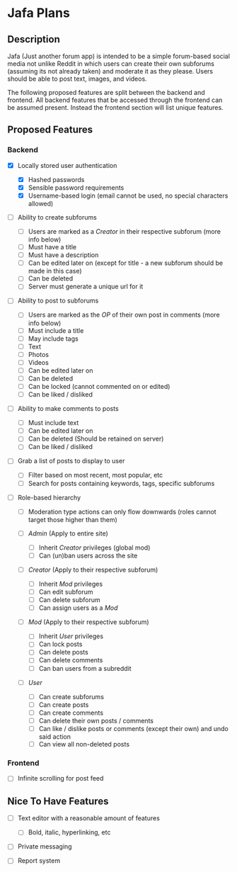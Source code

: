 # Jafa Plans

## Description

Jafa (Just another forum app) is intended to be a simple forum-based social media not unlike Reddit in which users can create their own subforums (assuming its not already taken) and moderate it as they please. Users should be able to post text, images, and videos.

The following proposed features are split between the backend and frontend. All backend features that be accessed through the frontend can be assumed present. Instead the frontend section will list unique features.

## Proposed Features

### Backend

- [x] Locally stored user authentication

  - [x] Hashed passwords
  - [x] Sensible password requirements
  - [x] Username-based login (email cannot be used, no special characters allowed)

- [ ] Ability to create subforums

  - [ ] Users are marked as a _Creator_ in their respective subforum (more info below)
  - [ ] Must have a title
  - [ ] Must have a description
  - [ ] Can be edited later on (except for title - a new subforum should be made in this case)
  - [ ] Can be deleted
  - [ ] Server must generate a unique url for it

- [ ] Ability to post to subforums

  - [ ] Users are marked as the _OP_ of their own post in comments (more info below)
  - [ ] Must include a title
  - [ ] May include tags
  - [ ] Text
  - [ ] Photos
  - [ ] Videos
  - [ ] Can be edited later on
  - [ ] Can be deleted
  - [ ] Can be locked (cannot commented on or edited)
  - [ ] Can be liked / disliked

- [ ] Ability to make comments to posts

  - [ ] Must include text
  - [ ] Can be edited later on
  - [ ] Can be deleted (Should be retained on server)
  - [ ] Can be liked / disliked

- [ ] Grab a list of posts to display to user

  - [ ] Filter based on most recent, most popular, etc
  - [ ] Search for posts containing keywords, tags, specific subforums

- [ ] Role-based hierarchy

  - [ ] Moderation type actions can only flow downwards (roles cannot target those higher than them)

  - [ ] _Admin_ (Apply to entire site)

    - [ ] Inherit _Creator_ privileges (global mod)
    - [ ] Can (un)ban users across the site

  - [ ] _Creator_ (Apply to their respective subforum)

    - [ ] Inherit _Mod_ privileges
    - [ ] Can edit subforum
    - [ ] Can delete subforum
    - [ ] Can assign users as a _Mod_

  - [ ] _Mod_ (Apply to their respective subforum)

    - [ ] Inherit _User_ privileges
    - [ ] Can lock posts
    - [ ] Can delete posts
    - [ ] Can delete comments
    - [ ] Can ban users from a subreddit

  - [ ] _User_

    - [ ] Can create subforums
    - [ ] Can create posts
    - [ ] Can create comments
    - [ ] Can delete their own posts / comments
    - [ ] Can like / dislike posts or comments (except their own) and undo said action
    - [ ] Can view all non-deleted posts

### Frontend

- [ ] Infinite scrolling for post feed

## Nice To Have Features

- [ ] Text editor with a reasonable amount of features

  - [ ] Bold, italic, hyperlinking, etc

- [ ] Private messaging
- [ ] Report system
